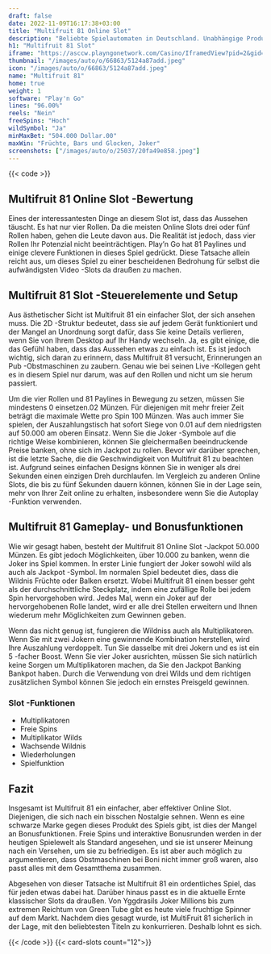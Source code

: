 ```yaml
---
draft: false
date: 2022-11-09T16:17:38+03:00
title: "Multifruit 81 Online Slot"
description: "Beliebte Spielautomaten in Deutschland. Unabhängige Produktbewertungen und exklusive Anmeldeangebote. Jetzt spielen!"
h1: "Multifruit 81 Slot"
iframe: "https://asccw.playngonetwork.com/Casino/IframedView?pid=2&gid=multifruit81&lang=en_US&practice=1&channel=desktop&div=flashobject&width=100%25&height=100%25&user=&password=&ctx=&demo=2&brand=&lobby=&rccurrentsessiontime=0&rcintervaltime=0&rcaccounthistoryurl=&rccontinueurl=&rcexiturl=&rchistoryurlmode=&autoplaylimits=0&autoplayreset=0&callback=flashCallback&rcmga=&resourcelevel=0&hasjackpots=False&country=&pauseplay=&playlimit=&selftest=&sessiontime=&coreweburl=https://asccw.playngonetwork.com/&showpoweredby=True"
thumbnail: "/images/auto/o/66863/5124a87add.jpeg"
icon: "/images/auto/o/66863/5124a87add.jpeg"
name: "Multifruit 81"
home: true
weight: 1
software: "Play'n Go"
lines: "96.00%"
reels: "Nein"
freeSpins: "Hoch"
wildSymbol: "Ja"
minMaxBet: "504.000 Dollar.00"
maxWin: "Früchte, Bars und Glocken, Joker"
screenshots: ["/images/auto/o/25037/20fa49e858.jpeg"]
---
```


{{< code >}}<h2>Multifruit 81 Online Slot -Bewertung</h2><p>Eines der interessantesten Dinge an diesem Slot ist, dass das Aussehen täuscht. Es hat nur vier Rollen. Da die meisten Online Slots drei oder fünf Rollen haben, gehen die Leute davon aus. Die Realität ist jedoch, dass vier Rollen Ihr Potenzial nicht beeinträchtigen. Play’n Go hat 81 Paylines und einige clevere Funktionen in dieses Spiel gedrückt. Diese Tatsache allein reicht aus, um dieses Spiel zu einer bescheidenen Bedrohung für selbst die aufwändigsten Video -Slots da draußen zu machen.</p><h2>Multifruit 81 Slot -Steuerelemente und Setup</h2><p>Aus ästhetischer Sicht ist Multifruit 81 ein einfacher Slot, der sich ansehen muss. Die 2D -Struktur bedeutet, dass sie auf jedem Gerät funktioniert und der Mangel an Unordnung sorgt dafür, dass Sie keine Details verlieren, wenn Sie von Ihrem Desktop auf Ihr Handy wechseln. Ja, es gibt einige, die das Gefühl haben, dass das Aussehen etwas zu einfach ist. Es ist jedoch wichtig, sich daran zu erinnern, dass Multifruit 81 versucht, Erinnerungen an Pub -Obstmaschinen zu zaubern. Genau wie bei seinen Live -Kollegen geht es in diesem Spiel nur darum, was auf den Rollen und nicht um sie herum passiert.</p><p>Um die vier Rollen und 81 Paylines in Bewegung zu setzen, müssen Sie mindestens 0 einsetzen.02 Münzen. Für diejenigen mit mehr freier Zeit beträgt die maximale Wette pro Spin 100 Münzen. Was auch immer Sie spielen, der Auszahlungstisch hat sofort Siege von 0.01 auf dem niedrigsten auf 50.000 am oberen Einsatz. Wenn Sie die Joker -Symbole auf die richtige Weise kombinieren, können Sie gleichermaßen beeindruckende Preise banken, ohne sich im Jackpot zu rollen. Bevor wir darüber sprechen, ist die letzte Sache, die die Geschwindigkeit von Multifruit 81 zu beachten ist. Aufgrund seines einfachen Designs können Sie in weniger als drei Sekunden einen einzigen Dreh durchlaufen. Im Vergleich zu anderen Online Slots, die bis zu fünf Sekunden dauern können, können Sie in der Lage sein, mehr von Ihrer Zeit online zu erhalten, insbesondere wenn Sie die Autoplay -Funktion verwenden.</p><h2>Multifruit 81 Gameplay- und Bonusfunktionen</h2><p>Wie wir gesagt haben, besteht der Multifruit 81 Online Slot -Jackpot 50.000 Münzen. Es gibt jedoch Möglichkeiten, über 10.000 zu banken, wenn die Joker ins Spiel kommen. In erster Linie fungiert der Joker sowohl wild als auch als Jackpot -Symbol. Im normalen Spiel bedeutet dies, dass die Wildnis Früchte oder Balken ersetzt. Wobei Multifruit 81 einen besser geht als der durchschnittliche Steckplatz, indem eine zufällige Rolle bei jedem Spin hervorgehoben wird. Jedes Mal, wenn ein Joker auf der hervorgehobenen Rolle landet, wird er alle drei Stellen erweitern und Ihnen wiederum mehr Möglichkeiten zum Gewinnen geben.</p><p>Wenn das nicht genug ist, fungieren die Wildniss auch als Multiplikatoren. Wenn Sie mit zwei Jokern eine gewinnende Kombination herstellen, wird Ihre Auszahlung verdoppelt. Tun Sie dasselbe mit drei Jokern und es ist ein 5 -facher Boost. Wenn Sie vier Joker ausrichten, müssen Sie sich natürlich keine Sorgen um Multiplikatoren machen, da Sie den Jackpot Banking Bankpot haben. Durch die Verwendung von drei Wilds und dem richtigen zusätzlichen Symbol können Sie jedoch ein ernstes Preisgeld gewinnen.</p><h3>
Slot -Funktionen</h3><ul>
<li></span>
Multiplikatoren</li>
<li></span>
Freie Spins</li>
<li></span>
Multiplikator Wilds</li>
<li></span>
Wachsende Wildnis</li>
<li></span>
Wiederholungen</li>
<li></span>
Spielfunktion</li></ul><h2>Fazit</h2><p>Insgesamt ist Multifruit 81 ein einfacher, aber effektiver Online Slot. Diejenigen, die sich nach ein bisschen Nostalgie sehnen. Wenn es eine schwarze Marke gegen dieses Produkt des Spiels gibt, ist dies der Mangel an Bonusfunktionen. Freie Spins und interaktive Bonusrunden werden in der heutigen Spielewelt als Standard angesehen, und sie ist unserer Meinung nach ein Versehen, um sie zu befriedigen. Es ist aber auch möglich zu argumentieren, dass Obstmaschinen bei Boni nicht immer groß waren, also passt alles mit dem Gesamtthema zusammen.</p><p>Abgesehen von dieser Tatsache ist Multifruit 81 ein ordentliches Spiel, das für jeden etwas dabei hat. Darüber hinaus passt es in die aktuelle Ernte klassischer Slots da draußen. Von Yggdrasils Joker Millions bis zum extremen Reichtum von Green Tube gibt es heute viele fruchtige Spinner auf dem Markt. Nachdem dies gesagt wurde, ist MultiFruit 81 sicherlich in der Lage, mit den beliebtesten Titeln zu konkurrieren. Deshalb lohnt es sich.</p>{{< /code >}}
{{< card-slots count="12">}}